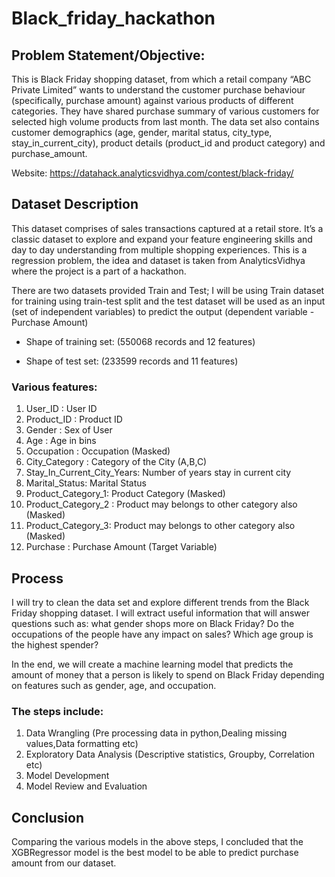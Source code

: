# Black_friday_hackathon

## Problem Statement/Objective:

This is Black Friday shopping dataset, from which a retail company “ABC Private Limited” wants to understand the customer purchase behaviour (specifically, purchase amount) against various products of different categories. They have shared purchase summary of various customers for selected high volume products from last month. The data set also contains customer demographics (age, gender, marital status, city_type, stay_in_current_city), product details (product_id and product category) and purchase_amount.

Website: https://datahack.analyticsvidhya.com/contest/black-friday/

## Dataset Description

This dataset comprises of sales transactions captured at a retail store. It’s a classic dataset to explore and expand your feature engineering skills and day to day understanding from multiple shopping experiences. This is a regression problem, the idea and dataset is taken from AnalyticsVidhya where the project is a part of a hackathon.

There are two datasets provided Train and Test; I will be using Train dataset for training using train-test split and the test dataset will be used as an input (set of independent variables) to predict the output (dependent variable -Purchase Amount)

* Shape of training set: (550068 records and 12 features)

* Shape of test set: (233599 records and 11 features)

### Various features:

1. User_ID : User ID
2. Product_ID : Product ID
3. Gender : Sex of User
4. Age : Age in bins
5. Occupation : Occupation (Masked)
6. City_Category : Category of the City (A,B,C)
7. Stay_In_Current_City_Years: Number of years stay in current city
8. Marital_Status: Marital Status
9. Product_Category_1: Product Category (Masked)
10. Product_Category_2 : Product may belongs to other category also (Masked)
11. Product_Category_3: Product may belongs to other category also (Masked)
12. Purchase : Purchase Amount (Target Variable)

## Process

I will try to clean the data set and explore different trends from the Black Friday shopping dataset. I will extract useful information that will answer questions such as: what gender shops more on Black Friday? Do the occupations of the people have any impact on sales? Which age group is the highest spender?

In the end, we will create a machine learning model that predicts the amount of money that a person is likely to spend on Black Friday depending on features such as gender, age, and occupation.

### The steps include: 

1. Data Wrangling (Pre processing data in python,Dealing missing values,Data formatting etc)
2. Exploratory Data Analysis (Descriptive statistics, Groupby, Correlation etc)
3. Model Development
4. Model Review and Evaluation

## Conclusion

Comparing the various models in the above steps, I concluded that the XGBRegressor model is the best model to be able to predict purchase amount from our dataset.
